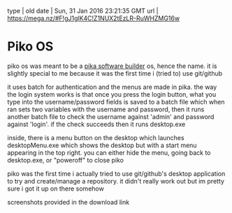 type | old
date | Sun, 31 Jan 2016 23:21:35 GMT
url | https://mega.nz/#F!gJ1glK4C!Z1NUX2tEzLR-RuWHZMG16w

# Piko OS

piko os was meant to be a <a href='media.html?page=pika-software-builder'>pika software builder</a> os, hence the name. it is slightly special to me because it was the first time i (tried to) use git/github

it uses batch for authentication and the menus are made in pika. the way the login system works is that once you press the login button, what you type into the username/password fields is saved to a batch file which when ran sets two variables with the username and password, then it runs another batch file to check the username against 'admin' and password against 'login'. if the check succeeds then it runs desktop.exe

inside, there is a menu button on the desktop which launches desktopMenu.exe which shows the desktop but with a start menu appearing in the top right. you can either hide the menu, going back to desktop.exe, or "poweroff" to close piko

piko was the first time i actually tried to use git/github's desktop application to try and create/manage a repository. it didn't really work out but im pretty sure i got it up on there somehow

screenshots provided in the download link

